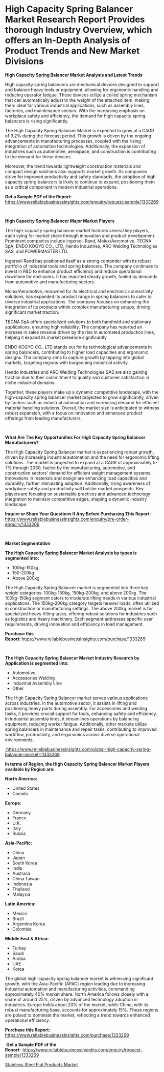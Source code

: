<p><h1>High Capacity Spring Balancer Market Research Report Provides thorough Industry Overview, which offers an In-Depth Analysis of Product Trends and New Market Divisions</h1></p><p><strong>High Capacity Spring Balancer Market Analysis and Latest Trends</strong></p>
<p><p>High capacity spring balancers are mechanical devices designed to support and balance heavy tools or equipment, allowing for ergonomic handling and reducing operator fatigue. These devices utilize a coiled spring mechanism that can automatically adjust to the weight of the attached item, making them ideal for various industrial applications, such as assembly lines, factories, and maintenance sectors. With the increasing emphasis on workplace safety and efficiency, the demand for high capacity spring balancers is rising significantly.</p><p>The High Capacity Spring Balancer Market is expected to grow at a CAGR of 9.2% during the forecast period. This growth is driven by the ongoing advancements in manufacturing processes, coupled with the rising integration of automation technologies. Additionally, the expansion of industries such as automotive, aerospace, and construction is contributing to the demand for these devices. </p><p>Moreover, the trend towards lightweight construction materials and compact design solutions also supports market growth. As companies strive for improved productivity and safety standards, the adoption of high capacity spring balancers is likely to continue to expand, positioning them as a critical component in modern industrial operations.</p></p>
<p><strong>Get a Sample PDF of the Report:&nbsp;</strong> <a href="https://www.reliablebusinessinsights.com/enquiry/request-sample/1333269?utm_campaign=3545&utm_medium=2&utm_source=Github&utm_content=ia&utm_term=24032025&utm_id=high-capacity-spring-balancer">https://www.reliablebusinessinsights.com/enquiry/request-sample/1333269</a></p>
<p>&nbsp;</p>
<p><strong>High Capacity Spring Balancer Major Market Players</strong></p>
<p><p>The high-capacity spring balancer market features several key players, each vying for market share through innovation and product development. Prominent companies include Ingersoll Rand, Molex/Aeromotive, TECNA SpA, ENDO KOGYO CO., LTD, Hendo Industries, ARO Welding Technologies SAS, and POWERMASTER LTD.</p><p>Ingersoll Rand has positioned itself as a strong contender with its robust portfolio of industrial tools and spring balancers. The company continues to invest in R&D to enhance product efficiency and reduce operational downtime for end-users. It has reported steady growth, fueled by demands from automotive and manufacturing sectors.</p><p>Molex/Aeromotive, renowned for its electrical and electronic connectivity solutions, has expanded its product range in spring balancers to cater to diverse industrial applications. The company focuses on enhancing the integration of its products within complex manufacturing setups, driving significant market traction.</p><p>TECNA SpA offers specialized solutions to both handheld and stationary applications, ensuring high reliability. The company has reported an increase in sales revenue driven by the rise in automated production lines, helping it expand its market presence significantly.</p><p>ENDO KOGYO CO., LTD stands out for its technological advancements in spring balancers, contributing to higher load capacities and ergonomic designs. The company aims to capture growth by tapping into global markets, targeting regions with burgeoning industrial activity.</p><p>Hendo Industries and ARO Welding Technologies SAS are also gaining traction due to their commitment to quality and customer satisfaction in niche industrial domains.</p><p>Together, these players make up a dynamic competitive landscape, with the high-capacity spring balancer market projected to grow significantly, driven by factors such as industrial automation and increasing demand for efficient material handling solutions. Overall, the market size is anticipated to witness robust expansion, with a focus on innovation and enhanced product offerings from leading manufacturers.</p></p>
<p>&nbsp;</p>
<p><strong>What Are The Key Opportunities For High Capacity Spring Balancer Manufacturers?</strong></p>
<p><p>The High Capacity Spring Balancer market is experiencing robust growth, driven by increasing industrial automation and the need for ergonomic lifting solutions. The market is projected to expand at a CAGR of approximately 5-7% through 2030, fueled by the manufacturing, automotive, and construction sectors' demand for efficient weight management systems. Innovations in materials and design are enhancing load capacities and durability, further stimulating adoption. Additionally, rising awareness of workplace safety and productivity will bolster market prospects. Key players are focusing on sustainable practices and advanced technology integration to maintain competitive edges, shaping a dynamic industry landscape.</p></p>
<p><strong>Inquire or Share Your Questions If Any Before Purchasing This Report:</strong> <a href="https://www.reliablebusinessinsights.com/enquiry/pre-order-enquiry/1333269?utm_campaign=3545&utm_medium=2&utm_source=Github&utm_content=ia&utm_term=24032025&utm_id=high-capacity-spring-balancer">https://www.reliablebusinessinsights.com/enquiry/pre-order-enquiry/1333269</a></p>
<p>&nbsp;</p>
<p><strong>Market Segmentation</strong></p>
<p><strong>The High Capacity Spring Balancer Market Analysis by types is segmented into:</strong></p>
<p><ul><li>100kg-150kg</li><li>150-200kg</li><li>Above 200kg</li></ul></p>
<p><p>The High Capacity Spring Balancer market is segmented into three key weight categories: 100kg-150kg, 150kg-200kg, and above 200kg. The 100kg-150kg segment caters to moderate lifting needs in various industrial applications. The 150kg-200kg category targets heavier loads, often utilized in construction or manufacturing settings. The above 200kg market is for specialized heavy-lifting tasks, offering robust solutions for industries such as logistics and heavy machinery. Each segment addresses specific user requirements, driving innovation and efficiency in load management.</p></p>
<p><strong>Purchase this Report:&nbsp;</strong><a href="https://www.reliablebusinessinsights.com/purchase/1333269?utm_campaign=3545&utm_medium=2&utm_source=Github&utm_content=ia&utm_term=24032025&utm_id=high-capacity-spring-balancer">https://www.reliablebusinessinsights.com/purchase/1333269</a></p>
<p>&nbsp;</p>
<p><strong>The High Capacity Spring Balancer Market Industry Research by Application is segmented into:</strong></p>
<p><ul><li>Automotive</li><li>Accessories Welding</li><li>Industrial Assembly Line</li><li>Other</li></ul></p>
<p><p>The High Capacity Spring Balancer market serves various applications across industries. In the automotive sector, it assists in lifting and positioning heavy parts during assembly. For accessories and welding tasks, it provides crucial support for tools, enhancing safety and efficiency. In industrial assembly lines, it streamlines operations by balancing equipment, reducing worker fatigue. Additionally, other markets utilize spring balancers in maintenance and repair tasks, contributing to improved workflow, productivity, and ergonomics across diverse operational environments.</p></p>
<p><a href="https://www.reliablebusinessinsights.com/global-high-capacity-spring-balancer-market-r1333269?utm_campaign=3545&utm_medium=2&utm_source=Github&utm_content=ia&utm_term=24032025&utm_id=high-capacity-spring-balancer">&nbsp;https://www.reliablebusinessinsights.com/global-high-capacity-spring-balancer-market-r1333269</a></p>
<p><strong>In terms of Region, the High Capacity Spring Balancer Market Players available by Region are:</strong></p>
<p>
    <p> <strong> North America: </strong>
        <ul>
            <li>United States</li>
            <li>Canada</li>
        </ul>
        </p> 
    <p> <strong> Europe: </strong>
        <ul>
            <li>Germany</li>
            <li>France</li>
            <li>U.K.</li>
            <li>Italy</li>
            <li>Russia</li>
        </ul>
        </p> 
    <p> <strong> Asia-Pacific: </strong>
        <ul>
            <li>China</li>
            <li>Japan</li>
            <li>South Korea</li>
            <li>India</li>
            <li>Australia</li>
            <li>China Taiwan</li>
            <li>Indonesia</li>
            <li>Thailand</li>
            <li>Malaysia</li>
        </ul>
        </p> 
    <p> <strong> Latin America: </strong>
        <ul>
            <li>Mexico</li>
            <li>Brazil</li>
            <li>Argentina Korea</li>
            <li>Colombia</li>
        </ul>
        </p> 
    <p> <strong> Middle East & Africa: </strong>
        <ul>
            <li>Turkey</li>
            <li>Saudi</li>
            <li>Arabia</li>
            <li>UAE</li>
            <li>Korea</li>
        </ul>
    </p>
    </p>
<p><p>The global high-capacity spring balancer market is witnessing significant growth, with the Asia-Pacific (APAC) region leading due to increasing industrial automation and manufacturing activities, commanding approximately 40% market share. North America follows closely with a share of around 25%, driven by advanced technology adoption in industries. Europe holds about 20% of the market, while China, with its robust manufacturing base, accounts for approximately 15%. These regions are poised to dominate the market, reflecting a trend towards enhanced operational efficiency.</p></p>
<p><strong>Purchase this Report: </strong><a href="https://www.reliablebusinessinsights.com/purchase/1333269?utm_campaign=3545&utm_medium=2&utm_source=Github&utm_content=ia&utm_term=24032025&utm_id=high-capacity-spring-balancer">https://www.reliablebusinessinsights.com/purchase/1333269</a></p>
<p>&nbsp;<strong>Get a Sample PDF of the Report:&nbsp;&nbsp;</strong><a href="https://www.reliablebusinessinsights.com/enquiry/request-sample/1333269?utm_campaign=3545&utm_medium=2&utm_source=Github&utm_content=ia&utm_term=24032025&utm_id=high-capacity-spring-balancer">https://www.reliablebusinessinsights.com/enquiry/request-sample/1333269</a></p>
<p><strong></strong></p>
<p><p><a href="https://github.com/prantoblouin/Market-Research-Report-List-1/blob/main/stainless-steel-flat-products-market.md?utm_campaign=3545&utm_medium=2&utm_source=Github&utm_content=ia&utm_term=24032025&utm_id=high-capacity-spring-balancer">Stainless Steel Flat Products Market</a></p></p>